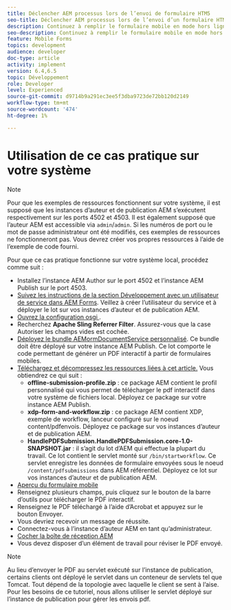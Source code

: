 ```yaml
---
title: Déclencher AEM processus lors de l’envoi de formulaire HTM5
seo-title: Déclencher AEM processus lors de l’envoi d’un formulaire HTML5
description: Continuez à remplir le formulaire mobile en mode hors ligne et envoyez le formulaire mobile pour déclencher AEM processus.
seo-description: Continuez à remplir le formulaire mobile en mode hors ligne et envoyez le formulaire mobile pour déclencher AEM processus.
feature: Mobile Forms
topics: development
audience: developer
doc-type: article
activity: implement
version: 6.4,6.5
topic: Développement
role: Developer
level: Experienced
source-git-commit: d9714b9a291ec3ee5f3dba9723de72bb120d2149
workflow-type: tm+mt
source-wordcount: '474'
ht-degree: 1%

---
```



# Utilisation de ce cas pratique sur votre système

>[!NOTE]
>
>Pour que les exemples de ressources fonctionnent sur votre système, il est supposé que les instances d’auteur et de publication AEM s’exécutent respectivement sur les ports 4502 et 4503. Il est également supposé que l’auteur AEM est accessible via `admin`/`admin`. Si les numéros de port ou le mot de passe administrateur ont été modifiés, ces exemples de ressources ne fonctionneront pas. Vous devrez créer vos propres ressources à l’aide de l’exemple de code fourni.

Pour que ce cas pratique fonctionne sur votre système local, procédez comme suit :

* Installez l’instance AEM Author sur le port 4502 et l’instance AEM Publish sur le port 4503.
* [Suivez les instructions de la section Développement avec un utilisateur de service dans AEM Forms](https://docs.adobe.com/content/help/en/experience-manager-learn/forms/adaptive-forms/service-user-tutorial-develop.html). Veillez à créer l’utilisateur du service et à déployer le lot sur vos instances d’auteur et de publication AEM.
* [Ouvrez la configuration osgi  ](http://localhost:4503/system/console/configMgr).
* Recherchez **Apache Sling Referrer Filter**. Assurez-vous que la case Autoriser les champs vides est cochée.
* [Déployez le bundle AEMormDocumentService personnalisé](/help/forms/assets/common-osgi-bundles/AEMFormsDocumentServices.core-1.0-SNAPSHOT.jar). Ce bundle doit être déployé sur votre instance AEM Publish. Ce lot comporte le code permettant de générer un PDF interactif à partir de formulaires mobiles.
* [Téléchargez et décompressez les ressources liées à cet article.](assets/offline-pdf-submission-assets.zip) Vous obtiendrez ce qui suit :
   * **offline-submission-profile.zip**  : ce package AEM contient le profil personnalisé qui vous permet de télécharger le pdf interactif dans votre système de fichiers local. Déployez ce package sur votre instance AEM Publish.
   * **xdp-form-and-workflow.zip**  : ce package AEM contient XDP, exemple de workflow, lanceur configuré sur le noeud content/pdfenvois. Déployez ce package sur vos instances d’auteur et de publication AEM.
   * **HandlePDFSubmission.HandlePDFSubmission.core-1.0-SNAPSHOT.jar**  : il s’agit du lot d’AEM qui effectue la plupart du travail. Ce lot contient le servlet monté sur `/bin/startworkflow`. Ce servlet enregistre les données de formulaire envoyées sous le noeud `/content/pdfsubmissions` dans AEM référentiel. Déployez ce lot sur vos instances d’auteur et de publication AEM.
* [Aperçu du formulaire mobile](http://localhost:4503/content/dam/formsanddocuments/testsubmision.xdp/jcr:content)
* Renseignez plusieurs champs, puis cliquez sur le bouton de la barre d’outils pour télécharger le PDF interactif.
* Renseignez le PDF téléchargé à l’aide d’Acrobat et appuyez sur le bouton Envoyer.
* Vous devriez recevoir un message de réussite.
* Connectez-vous à l’instance d’auteur AEM en tant qu’administrateur.
* [Cocher la boîte de réception AEM](http://localhost:4502/aem/inbox)
* Vous devez disposer d’un élément de travail pour réviser le PDF envoyé.

>[!NOTE]
>
>Au lieu d’envoyer le PDF au servlet exécuté sur l’instance de publication, certains clients ont déployé le servlet dans un conteneur de servlets tel que Tomcat. Tout dépend de la topologie avec laquelle le client se sent à l’aise. Pour les besoins de ce tutoriel, nous allons utiliser le servlet déployé sur l’instance de publication pour gérer les envois pdf.

